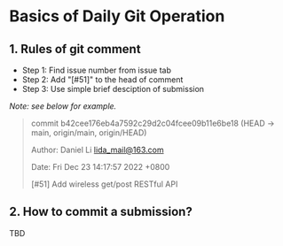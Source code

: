 
# Basics of Daily Git Operation

## 1. Rules of git comment

- Step 1: Find issue number from issue tab
- Step 2: Add "[#51]" to the head of comment
- Step 3: Use simple brief desciption of submission

*Note: see below for example.*

> commit b42cee176eb4a7592c29d2c04fcee09b11e6be18 (HEAD -> main, origin/main, origin/HEAD)
>
> Author: Daniel Li <lida_mail@163.com>
>
> Date:   Fri Dec 23 14:17:57 2022 +0800
> 
>    [#51] Add wireless get/post RESTful API

## 2. How to commit a submission?

TBD

